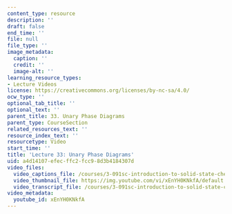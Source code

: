 ```yaml
---
content_type: resource
description: ''
draft: false
end_time: ''
file: null
file_type: ''
image_metadata:
  caption: ''
  credit: ''
  image-alt: ''
learning_resource_types:
- Lecture Videos
license: https://creativecommons.org/licenses/by-nc-sa/4.0/
ocw_type: ''
optional_tab_title: ''
optional_text: ''
parent_title: 33. Unary Phase Diagrams
parent_type: CourseSection
related_resources_text: ''
resource_index_text: ''
resourcetype: Video
start_time: ''
title: 'Lecture 33: Unary Phase Diagrams'
uid: a4d14107-efec-ffc2-fcc9-8d3b4184307d
video_files:
  video_captions_file: /courses/3-091sc-introduction-to-solid-state-chemistry-fall-2010/83012f30fe56543e8bdbed9026e5c8af_xEnYH0KNkfA.vtt
  video_thumbnail_file: https://img.youtube.com/vi/xEnYH0KNkfA/default.jpg
  video_transcript_file: /courses/3-091sc-introduction-to-solid-state-chemistry-fall-2010/befaaeb615b85bc1d7affc2c015f1534_xEnYH0KNkfA.pdf
video_metadata:
  youtube_id: xEnYH0KNkfA
---
```

